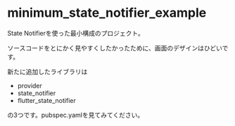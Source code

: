 # minimum_state_notifier_example

State Notifierを使った最小構成のプロジェクト。

ソースコードをとにかく見やすくしたかったために、画面のデザインはひどいです。

新たに追加したライブラリは

- provider
- state_notifier
- flutter_state_notifier

の3つです。pubspec.yamlを見てみてください。